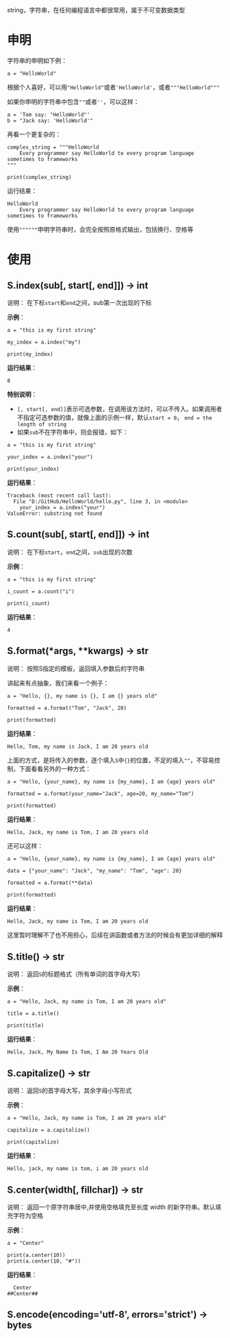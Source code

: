 string，字符串，在任何编程语言中都很常用，属于不可变数据类型

# 申明

字符串的申明如下例：

```
a = "HelloWorld"

```

根据个人喜好，可以用```"HelloWorld"```或者```'HelloWorld'```，或者```"""HelloWorld"""```

如果你申明的字符串中包含```""```或者```''```，可以这样：

```
a = 'Tom say: "HelloWorld"'
b = "Jack say: 'HelloWorld'"

```

再看一个更复杂的：

```
complex_string = """HelloWorld
    Every programmer say HelloWorld to every program language
sometimes to frameworks
"""

print(complex_string)

```

运行结果：

```
HelloWorld
    Every programmer say HelloWorld to every program language
sometimes to frameworks
```

使用```""""""```申明字符串时，会完全按照原格式输出，包括换行、空格等

# 使用
## S.index(sub[, start[, end]]) -> int

说明： 在下标```start```和```end```之间，sub第一次出现的下标

**示例**：

```
a = "this is my first string"

my_index = a.index("my")

print(my_index)

```

**运行结果**：

```
8
```

**特别说明**：
* ```[, start[, end]]```表示可选参数，在调用该方法时，可以不传入。如果调用者不指定可选参数的值，就像上面的示例一样，默认```start = 0```， ```end = the length of string```
* 如果```sub```不在字符串中，则会报错，如下：
```
a = "this is my first string"

your_index = a.index("your")

print(your_index)

```

**运行结果**：

```
Traceback (most recent call last):
  File "D:/GitHub/HelloWorld/hello.py", line 3, in <module>
    your_index = a.index("your")
ValueError: substring not found
```

## S.count(sub[, start[, end]]) -> int

说明： 在下标```start```，```end```之间，```sub```出现的次数

**示例**：

```
a = "this is my first string"

i_count = a.count("i")

print(i_count)

```

**运行结果**：

```
4
```

## S.format(*args, **kwargs) -> str

说明： 按照S指定的模板，返回填入参数后的字符串

讲起来有点抽象，我们来看一个例子：

```
a = "Hello, {}, my name is {}, I am {} years old"

formatted = a.format("Tom", "Jack", 20)

print(formatted)

```

**运行结果**：

```
Hello, Tom, my name is Jack, I am 20 years old
```

上面的方式，是将传入的参数，逐个填入```S```中```{}```的位置，不足的填入```""```，不容易控制，下面看看另外的一种方式：

```
a = "Hello, {your_name}, my name is {my_name}, I am {age} years old"

formatted = a.format(your_name="Jack", age=20, my_name="Tom")

print(formatted)

```

**运行结果**：

```
Hello, Jack, my name is Tom, I am 20 years old
```

还可以这样：

```
a = "Hello, {your_name}, my name is {my_name}, I am {age} years old"

data = {"your_name": "Jack", "my_name": "Tom", "age": 20}

formatted = a.format(**data)

print(formatted)

```

**运行结果**：

```
Hello, Jack, my name is Tom, I am 20 years old
```

这里暂时理解不了也不用担心，后续在讲函数或者方法的时候会有更加详细的解释

## S.title() -> str

说明： 返回```S```的标题格式（所有单词的首字母大写）

**示例**：

```
a = "Hello, Jack, my name is Tom, I am 20 years old"

title = a.title()

print(title)

```

**运行结果**：

```
Hello, Jack, My Name Is Tom, I Am 20 Years Old
```

## S.capitalize() -> str

说明： 返回```S```的首字母大写，其余字母小写形式

**示例**：

```
a = "Hello, Jack, my name is Tom, I am 20 years old"

capitalize = a.capitalize()

print(capitalize)

```

**运行结果**：

```
Hello, jack, my name is tom, i am 20 years old
```

## S.center(width[, fillchar]) -> str

说明： 返回一个原字符串居中,并使用空格填充至长度 width 的新字符串。默认填充字符为空格

**示例**：

```
a = "Center"

print(a.center(10))
print(a.center(10, "#"))

```

**运行结果**：

```
  Center  
##Center##
```

## S.encode(encoding='utf-8', errors='strict') -> bytes

